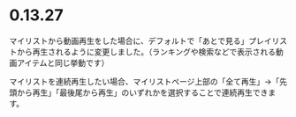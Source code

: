 ﻿# 0.13.27

マイリストから動画再生をした場合に、デフォルトで「あとで見る」プレイリストから再生されるように変更しました。（ランキングや検索などで表示される動画アイテムと同じ挙動です）

マイリストを連続再生したい場合、マイリストページ上部の「全て再生」→「先頭から再生」「最後尾から再生」のいずれかを選択することで連続再生できます。